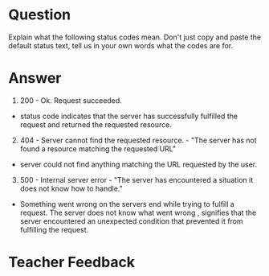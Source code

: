 # Question
Explain what the following status codes mean. Don't just copy and paste the default status text, tell us in your own words what the codes are for.

# Answer

1. 200 - Ok. Request succeeded.  
- status code indicates that the server has successfully fulfilled the request and returned the requested resource.

2. 404 - Server cannot find the requested resource. - "The server has not found a resource matching the requested URL"
- server could not find anything matching the URL requested by the user.

3. 500 - Internal server error - "The server has encountered a situation it does not know how to handle."
- Something went wrong on the servers end while trying to fulfill a request. 
The server does not know what went wrong , signifies that the server encountered an unexpected condition that prevented it from fulfilling the request.



# Teacher Feedback